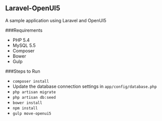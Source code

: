 ## Laravel-OpenUI5

A sample application using Laravel and OpenUI5

###Requirements
- PHP 5.4
- MySQL 5.5
- Composer
- Bower
- Gulp

###Steps to Run
- `composer install`
- Update the database connection settings in `app/config/database.php`
- `php artisan migrate`
- `php artisan db:seed`
- `bower install`
- `npm install`
- `gulp move-openui5`